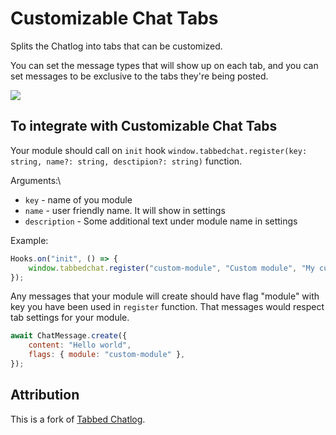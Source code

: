# Customizable Chat Tabs

Splits the Chatlog into tabs that can be customized.

You can set the message types that will show up on each tab, and you can set messages to be exclusive to the tabs they're being posted.

![](https://camo.githubusercontent.com/c9488694f8ea5c0b153257e894a0bd114fd4e02411c81b49f5aef4ddce554df8/68747470733a2f2f63646e2e646973636f72646170702e636f6d2f6174746163686d656e74732f313130363333383731353434373539393136352f313130363733323936303434343538383039322f416e696d6163616f31302e676966)

## To integrate with Customizable Chat Tabs

Your module should call on `init` hook `window.tabbedchat.register(key: string, name?: string, desctipion?: string)` function.

Arguments:\

-   `key` - name of you module
-   `name` - user friendly name. It will show in settings
-   `description` - Some additional text under module name in settings

Example:

```javascript
Hooks.on("init", () => {
	window.tabbedchat.register("custom-module", "Custom module", "My custom module");
});
```

Any messages that your module will create should have flag "module" with key you have been used in `register` function. That messages would respect tab settings for your module.

```javascript
await ChatMessage.create({
	content: "Hello world",
	flags: { module: "custom-module" },
});
```

## Attribution

This is a fork of [Tabbed Chatlog](https://github.com/cswendrowski/FoundryVTT-Tabbed-Chatlog).
